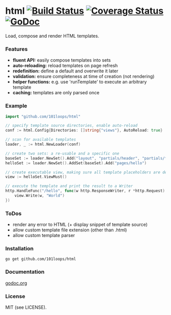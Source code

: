 html [![Build Status](https://secure.travis-ci.org/101loops/html.png)](https://travis-ci.org/101loops/html) [![Coverage Status](https://coveralls.io/repos/101loops/html/badge.png)](https://coveralls.io/r/101loops/html) [![GoDoc](https://camo.githubusercontent.com/6bae67c5189d085c05271a127da5a4bbb1e8eb2c/68747470733a2f2f676f646f632e6f72672f6769746875622e636f6d2f736d61727479737472656574732f676f636f6e7665793f7374617475732e706e67)](http://godoc.org/github.com/101loops/html)
======

Load, compose and render HTML templates.


### Features

- **fluent API:** easily compose templates into sets
- **auto-reloading:** reload templates on page refresh
- **redefinition:** define a default and overwrite it later 
- **validation:** ensure completeness at time of creation (not rendering) 
- **helper functions:** e.g. use 'runTemplate' to execute an arbitrary template
- **caching:** templates are only parsed once


### Example

```go
import "github.com/101loops/html"

// specify template source directories, enable auto-reload
conf := html.Config{Directories: []string{"views"}, AutoReload: true}

// scan for available templates
loader, _ := html.NewLoader(conf)

// create two sets: a re-usable and a specific one
baseSet := loader.NewSet().Add("layout", "partials/header", "partials/footer")
helloSet := loader.NewSet().AddSet(baseSet).Add("pages/hello")

// create executable view, making sure all template placeholders are defined
view := helloSet.ViewMust()

// execute the template and print the result to a Writer
http.HandleFunc("/hello", func(w http.ResponseWriter, r *http.Request) {
    view.Write(w, "World") 
})
```


### ToDos
 
- render any error to HTML (+ display snippet of template source)
- allow custom template file extension (other than .html)
- allow custom template parser


### Installation
`go get github.com/101loops/html`

### Documentation
[godoc.org](http://godoc.org/github.com/101loops/html)

### License
MIT (see LICENSE).
